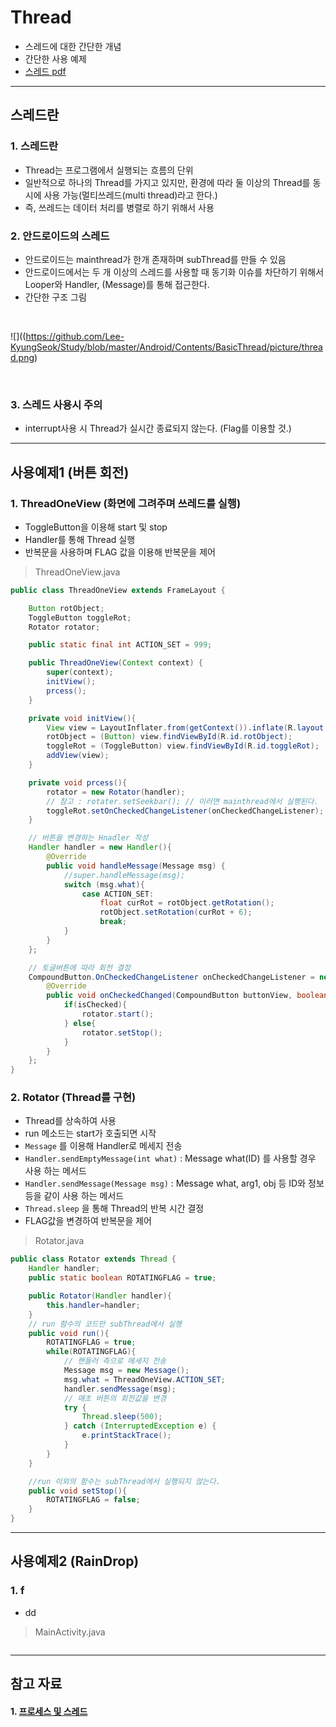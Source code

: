 # Thread
  - 스레드에 대한 간단한 개념
  - 간단한 사용 예제
  - [스레드 pdf]()

---

## 스레드란

  ### 1. 스레드란
  - Thread는 프로그램에서 실행되는 흐름의 단위
  - 일반적으로 하나의 Thread를 가지고 있지만, 환경에 따라 둘 이상의 Thread를 동시에 사용 가능(멀티쓰레드(multi thread)라고 한다.)
  - 즉, 쓰레드는 데이터 처리를 병렬로 하기 위해서 사용


  ### 2. 안드로이드의 스레드
  - 안드로이드는 mainthread가 한개 존재하며 subThread를 만들 수 있음
  - 안드로이드에서는 두 개 이상의 스레드를 사용할 때 동기화 이슈를 차단하기 위해서 Looper와 Handler, (Message)를 통해 접근한다.
  - 간단한 구조 그림

  </br>

  ![]((https://github.com/Lee-KyungSeok/Study/blob/master/Android/Contents/BasicThread/picture/thread.png)
  
  </br>


  ### 3. 스레드 사용시 주의
  - interrupt사용 시 Thread가 실시간 종료되지 않는다. (Flag를 이용할 것.)

---

## 사용예제1 (버튼 회전)
  ### 1. ThreadOneView (화면에 그려주며 쓰레드를 실행)
  - ToggleButton을 이용해 start 및 stop
  - Handler를 통해 Thread 실행
  - 반복문을 사용하며 FLAG 값을 이용해 반복문을 제어

  > ThreadOneView.java

  ```java
  public class ThreadOneView extends FrameLayout {

      Button rotObject;
      ToggleButton toggleRot;
      Rotator rotator;

      public static final int ACTION_SET = 999;

      public ThreadOneView(Context context) {
          super(context);
          initView();
          prcess();
      }

      private void initView(){
          View view = LayoutInflater.from(getContext()).inflate(R.layout.view_thread_one,null);
          rotObject = (Button) view.findViewById(R.id.rotObject);
          toggleRot = (ToggleButton) view.findViewById(R.id.toggleRot);
          addView(view);
      }

      private void prcess(){
          rotator = new Rotator(handler);
          // 참고 : rotater.setSeekbar(); // 이러면 mainthread에서 실행된다.
          toggleRot.setOnCheckedChangeListener(onCheckedChangeListener);
      }

      // 버튼을 변경하는 Hnadler 작성
      Handler handler = new Handler(){
          @Override
          public void handleMessage(Message msg) {
              //super.handleMessage(msg);
              switch (msg.what){
                  case ACTION_SET:
                      float curRot = rotObject.getRotation();
                      rotObject.setRotation(curRot + 6);
                      break;
              }
          }
      };

      // 토글버튼에 따라 회전 결정
      CompoundButton.OnCheckedChangeListener onCheckedChangeListener = new CompoundButton.OnCheckedChangeListener() {
          @Override
          public void onCheckedChanged(CompoundButton buttonView, boolean isChecked) {
              if(isChecked){
                  rotator.start();
              } else{
                  rotator.setStop();
              }
          }
      };
  }
  ```

  ### 2. Rotator (Thread를 구현)
  - Thread를 상속하여 사용
  - run 메소드는 start가 호출되면 시작
  - `Message` 를 이용해 Handler로 메세지 전송
  - `Handler.sendEmptyMessage(int what)` : Message what(ID) 를 사용할 경우 사용 하는 메서드
  - `Handler.sendMessage(Message msg)` : Message what, arg1, obj 등 ID와 정보등을 같이 사용 하는 메서드
  - `Thread.sleep` 을 통해 Thread의 반복 시간 결정
  - FLAG값을 변경하여 반복문을 제어


  > Rotator.java

  ```java
  public class Rotator extends Thread {
      Handler handler;
      public static boolean ROTATINGFLAG = true;

      public Rotator(Handler handler){
          this.handler=handler;
      }
      // run 함수의 코드만 subThread에서 실행
      public void run(){
          ROTATINGFLAG = true;
          while(ROTATINGFLAG){
              // 핸들러 측으로 메세지 전송
              Message msg = new Message();
              msg.what = ThreadOneView.ACTION_SET;
              handler.sendMessage(msg);
              // 매초 버튼의 회전값을 변경
              try {
                  Thread.sleep(500);
              } catch (InterruptedException e) {
                  e.printStackTrace();
              }
          }
      }

      //run 이외의 함수는 subThread에서 실행되지 않는다.
      public void setStop(){
          ROTATINGFLAG = false;
      }
  }
  ```

---

## 사용예제2 (RainDrop)
  ### 1. f
  - dd

  > MainActivity.java

  ```java

  ```

---

## 참고 자료

#### 1. [프로세스 및 스레드](https://developer.android.com/guide/components/processes-and-threads.html?hl=ko)
